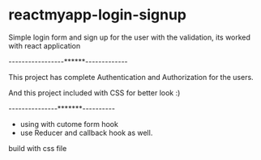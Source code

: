 # reactmyapp-login-signup
Simple login form and sign up for the user with the validation, its worked with react application 

-----------------******-------------

This project has complete Authentication and Authorization for the users.

And this project included with CSS for better look :)

---------------*******----------

- using with cutome form hook
- use Reducer and callback hook as well.

build with css file

